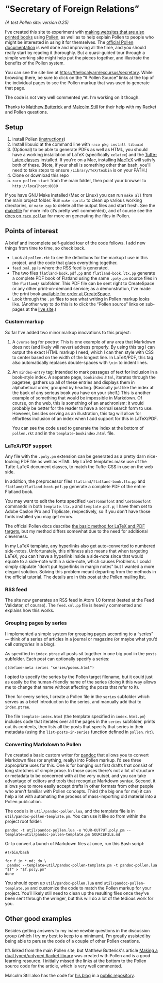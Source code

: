 # “Secretary of Foreign Relations”

*(A test Pollen site: version 0.25)*

I’ve created this site to experiment with [making websites that are also printed books](https://thelocalyarn/excursus/secretary/posts/web-books.html) using [Pollen](http://pollenpub.com), as well as to help explain Pollen to people who might be interested in using it for themselves. The [official Pollen documentation](http://pkg-build.racket-lang.org/doc/pollen/index.html) is well done and improving all the time, and you should really start by reading it thoroughly. But a quasi-guided tour through a simple working site might help put the pieces together, and illustrate the benefits of the Pollen system.

You can see the site live at <https://thelocalyarn/excursus/secretary>. While browsing there, be sure to click on the “◊ Pollen Source” links at the top of the individual pages to see the Pollen markup that was used to generate that page.

The code is not very well commented yet. I’m working on it though.

Thanks to [Matthew Butterick](http://typographyforlawyers.com/about.html) and [Malcolm Still](http://mstill.io) for their help with my Racket and Pollen questions.

## Setup

1. Install Pollen ([instructions](http://pkg-build.racket-lang.org/doc/pollen/Installation.html))
2. Install libuuid at the command line with `raco pkg install libuuid`
3. (Optional) to be able to generate PDFs as well as HTML, you should have a working installation of LaTeX (specifically `xelatex`) and the [Tufte-Latex classes](https://tufte-latex.github.io/tufte-latex/) installed. If you're on a Mac, installing [MacTeX](http://tug.org/mactex/) will satisfy both of these. (Note, if your shell is something other than bash, you'll need to take steps to ensure `/Library/TeX/texbin` is on your PATH.)
3. Clone or download this repo
4. `raco pollen start` from the main folder, then point your browser to `http://localhost:8080`

If you have GNU Make installed (Mac or Linux) you can run `make all` from the main project folder. Run `make spritz` to clean up various working directories, or `make zap` to delete all the output files and start fresh. See the [makefile](makefile) for more info (it’s pretty well commented), and of course see the [docs on `raco pollen`](http://pkg-build.racket-lang.org/doc/pollen/raco-pollen.html) for more on generating the files in Pollen.

## Points of interest

A brief and incomplete self-guided tour of the code follows. I add new things from time to time, so check back.

* Look at `pollen.rkt` to see the definitions for the markup I use in this project, and the code that glues everything together.
* `feed.xml.pp` is where the RSS feed is generated.
* The two files `flatland-book.pdf.pp` and `flatland-book.ltx.pp` generate a complete PDF book of Flatland using the same `.poly.pm` source files in the `flatland/` subfolder. This PDF file can be sent right to CreateSpace or any other print-on-demand service; as a demonstration, I’ve made the print book [available for order at CreateSpace](https://www.createspace.com/6059658).
* Look through the `.pm` files to see what writing in Pollen markup looks like. (Another way to do this is to click the “Pollen source” links on sub-pages at the [live site](https://thelocalyarn/excursus/secretary/).)

### Custom markup

So far I’ve added two minor markup innovations to this project:

 1. A `◊verse` tag for poetry: This is one example of any area that Markdown does not (and likely will never) address properly. By using this tag I can output the exact HTML markup I need, which I can then style with CSS to center based on the width of the longest line. In LaTeX/PDF, this tag also automatically replaces double-spaces with `\vin` to indent lines.

 2. An `◊index-entry` tag: Intended to mark passages of text for inclusion in a book-style index. A separate page, `bookindex.html`, iterates through the pagetree, gathers up all of these entries and displays them in alphabetical order, grouped by heading. (Basically just like the index at the back of any serious book you have on your shelf.) This is another example of something that would be impossible in Markdown. Of course, on the web, this is something of an anachronism: it would probably be better for the reader to have a normal search form to use. However, besides serving as an illustration, this tag will allow for effortless inclusion of an index when I add support for this in LaTeX/PDF.

     You can see the code used to generate the index at the bottom of `pollen.rkt` and in the `template-bookindex.html` file.

### LaTeX/PDF support

Any file with the `.poly.pm` extension can be generated as a pretty darn nice-looking PDF file as well as HTML. My LaTeX templates make use of the Tufte-LaTeX document classes, to match the Tufte-CSS in use on the web side.

In addition, the preprocessor files `flatland/flatland-book.ltx.pp` and `flatland/flatland-book.pdf.pp` generate a complete PDF of the entire Flatland book.

You may want to edit the fonts specified `\setromanfont` and `\setmonofont` commands in both `template.ltx.p` and `template.pdf.p`; I have them set to Adobe Caslon Pro and Triplicate, respectively, so if you don't have those fonts installed you may get errors.

The official Pollen docs describe [the basic method for LaTeX and PDF targets](http://pkg-build.racket-lang.org/doc/pollen/fourth-tutorial.html), but my method differs somewhat due to the need for additional cleverness.

In my LaTeX template, any hyperlinks also get auto-converted to numbered side-notes. Unfortunately, this niftiness also means that when targeting LaTeX, you can't have a hyperlink inside a side-note since that would equate to a side-note within a side-note, which causes Problems. I could simply stipulate "don't put hyperlinks in margin notes" but I wanted a more elegant solution. Solving this problem meant departing from the methods in the official tutorial. The details are in [this post at the Pollen mailing list](https://groups.google.com/d/msg/pollenpub/SoxbXRHnyMs/fP7hCSLADwAJ).

### RSS feed

The site now generates an RSS feed in Atom 1.0 format (tested at the Feed Validator, of course). The `feed.xml.pp` file is heavily commented and explains how this works.

### Grouping pages by series

I implemented a simple system for grouping pages according to a “series” — think of a series of articles in a journal or magazine (or maybe what you’d call *categories* in a blog).

As specified in `index.ptree` all posts sit together in one big pool in the `posts` subfolder. Each post can optionally specify a series:

    ◊(define-meta series "series/poems.html")

I opted to specify the series by the Pollen target filename, but it could just as easily be the human-friendly name of the series (doing it this way allows me to change that name without affecting the posts that refer to it).

Then for every series, I create a Pollen file in the `series` subfolder which serves as a brief introduction to the series, and manually add that to `index.ptree`.

The file `template-index.html` (the template specified in `index.html.pm`) includes code that iterates over all the pages in the `series` subfolder, prints out its contents, then lists all the posts that specify that series in their metadata (using the `list-posts-in-series` function defined in `pollen.rkt`).

### Converting Markdown to Pollen

I’ve created a basic custom writer for [pandoc](http://pandoc.org) that allows you to convert Markdown files (or anything, really) into Pollen markup. I’d see three appropriate uses for this. One is for banging out first drafts that consist of long stretches of simple prose. In those cases there's not a lot of structure or metadata to be concerned with at the very outset, and you can take advantage of editors and tools that recognize Markdown syntax. Second, it allows you to more easily accept drafts in other formats from other people who aren't familiar with Pollen concepts. Third (the big one for me) it can help a lot with automating the process of mass-importing old material into a Pollen publication.

The code is in `util/pandoc-pollen.lua`, and the template file is in `util/pandoc-pollen-template.pm`. You can use it like so from within the project root folder:

    pandoc -t util/pandoc-pollen.lua -o YOUR-OUTPUT.poly.pm --template=util/pandoc-pollen-template.pm SOURCEFILE.md

Or to convert a bunch of Markdown files at once, run this Bash script:

    #!/bin/bash

    for f in *.md; do \
     pandoc --template=util/pandoc-pollen-template.pm -t pandoc-pollen.lua "$f" > "$f.poly.pm"
    done

You should open up `util/pandoc-pollen.lua` and `util/pandoc-pollen-template.pm` and customize the code to match the Pollen markup for your project. You’ll likely still need to clean up the resulting files once they’ve been sent through the wringer, but this will do a lot of the tedious work for you.

## Other good examples

Besides getting answers to my inane newbie questions in the discussion group (which I try my best to keep to a minimum), I’m greatly assisted by being able to peruse the code of a couple of other Pollen creations.

It’s linked from the main Pollen site, but Matthew Butterick's article [Making a dual typed/untyped Racket library](http://unitscale.com/mb/technique/dual-typed-untyped-library.html) was created with Pollen and is a good learning resource. I initially missed the links at the bottom to the Pollen source code for the article, which is very well commented.

Malcolm Still also has the code for [his blog](http://mstill.io) in a [public repository](https://github.com/malcolmstill/mstill.io).
